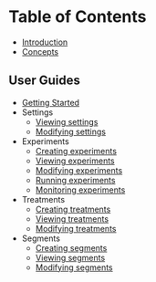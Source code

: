 # Table of Contents

* [Introduction](README.md)
* [Concepts](concepts.md)

## User Guides
* [Getting Started](how-to/01_getting_started.md)
* Settings
    * [Viewing settings](how-to/02_viewing_settings.md)
    * [Modifying settings](how-to/03_modifying_settings.md)
* Experiments
    * [Creating experiments](how-to/04_creating_experiments.md)
    * [Viewing experiments](how-to/05_viewing_experiments.md)
    * [Modifying experiments](how-to/06_modifying_experiments.md)
    * [Running experiments](how-to/07_running_experiments.md)
    * [Monitoring experiments](how-to/08_monitoring_experiments.md)
* Treatments
    * [Creating treatments](how-to/09_creating_treatments.md)
    * [Viewing treatments](how-to/10_viewing_treatments.md)
    * [Modifying treatments](how-to/11_modifying_treatments.md)
* Segments
    * [Creating segments](how-to/12_creating_segments.md)
    * [Viewing segments](how-to/13_viewing_segments.md)
    * [Modifying segments](how-to/14_modifying_segments.md)
